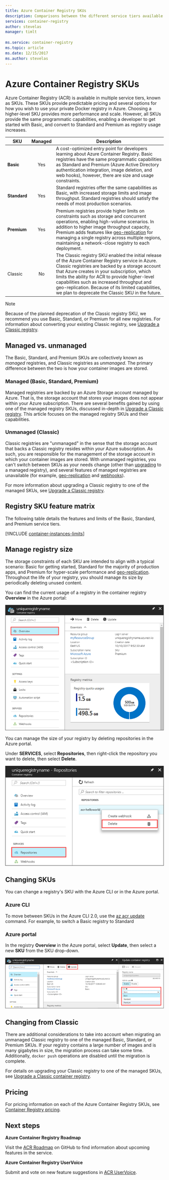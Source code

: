 ```yaml
---
title: Azure Container Registry SKUs
description: Comparisons between the different service tiers available in Azure Container Registry
services: container-registry
author: stevelas
manager: timlt

ms.service: container-registry
ms.topic: article
ms.date: 12/15/2017
ms.author: stevelas
---
```


# Azure Container Registry SKUs

Azure Container Registry (ACR) is available in multiple service tiers, known as SKUs. These SKUs provide predictable pricing and several options for how you wish to use your private Docker registry in Azure. Choosing a higher-level SKU provides more performance and scale. However, all SKUs provide the same programmatic capabilities, enabling a developer to get started with Basic, and convert to Standard and Premium as registry usage increases.

| SKU | Managed | Description |
| --- | :-------: | ----------- |
| **Basic** | Yes | A cost-optimized entry point for developers learning about Azure Container Registry. Basic registries have the same programmatic capabilities as Standard and Premium (Azure Active Directory authentication integration, image deletion, and web hooks), however, there are size and usage constraints. |
| **Standard** | Yes | Standard registries offer the same capabilities as Basic, with increased storage limits and image throughput. Standard registries should satisfy the needs of most production scenarios. |
| **Premium** | Yes | Premium registries provide higher limits on constraints such as storage and concurrent operations, enabling high-volume scenarios. In addition to higher image throughput capacity, Premium adds features like [geo-replication][container-registry-geo-replication] for managing a single registry across multiple regions, maintaining a network-close registry to each deployment. |
| Classic | No | The Classic registry SKU enabled the initial release of the Azure Container Registry service in Azure. Classic registries are backed by a storage account that Azure creates in your subscription, which limits the ability for ACR to provide higher-level capabilities such as increased throughput and geo-replication. Because of its limited capabilities, we plan to deprecate the Classic SKU in the future. |

> [!NOTE]
> Because of the planned deprecation of the Classic registry SKU, we recommend you use Basic, Standard, or Premium for all new registries. For information about converting your existing Classic registry, see [Upgrade a Classic registry][container-registry-upgrade].
>

## Managed vs. unmanaged

The Basic, Standard, and Premium SKUs are collectively known as *managed* registries, and Classic registries as *unmanaged*. The primary difference between the two is how your container images are stored.

### Managed (Basic, Standard, Premium)

Managed registries are backed by an Azure Storage account managed by Azure. That is, the storage account that stores your images does not appear within your Azure subscription. There are several benefits gained by using one of the managed registry SKUs, discussed in-depth in [Upgrade a Classic registry][container-registry-upgrade]. This article focuses on the managed registry SKUs and their capabilities.

### Unmanaged (Classic)

Classic registries are "unmanaged" in the sense that the storage account that backs a Classic registry resides within *your* Azure subscription. As such, you are responsible for the management of the storage account in which your container images are stored. With unmanaged registries, you can't switch between SKUs as your needs change (other than [upgrading][container-registry-upgrade] to a managed registry), and several features of managed registries are unavailable (for example, [geo-replication][container-registry-geo-replication] and [webhooks][container-registry-webhook]).

For more information about upgrading a Classic registry to one of the managed SKUs, see [Upgrade a Classic registry][container-registry-upgrade].

## Registry SKU feature matrix

The following table details the features and limits of the Basic, Standard, and Premium service tiers.

[!INCLUDE [container-instances-limits](../../includes/container-registry-limits.md)]

## Manage registry size
The storage constraints of each SKU are intended to align with a typical scenario: Basic for getting started, Standard for the majority of production apps, and Premium for hyper-scale performance and [geo-replication][container-registry-geo-replication]. Throughout the life of your registry, you should manage its size by periodically deleting unused content.

You can find the current usage of a registry in the container registry **Overview** in the Azure portal:

![Registry usage information in the Azure portal][registry-overview-quotas]

You can manage the size of your registry by deleting repositories in the Azure portal.

Under **SERVICES**, select **Repositories**, then right-click the repository you want to delete, then select **Delete**.

![Delete a repository in the Azure portal][delete-repository-portal]

## Changing SKUs

You can change a registry's SKU with the Azure CLI or in the Azure portal.

### Azure CLI

To move between SKUs in the Azure CLI 2.0, use the [az acr update][az-acr-update] command. For example, to switch a Basic registry to Standard

### Azure portal

In the registry **Overview** in the Azure portal, select **Update**, then select a new **SKU** from the SKU drop-down.

![Update container registry SKU in Azure portal][update-registry-sku]

## Changing from Classic

There are additional considerations to take into account when migrating an unmanaged Classic registry to one of the managed Basic, Standard, or Premium SKUs. If your registry contains a large number of images and is many gigabytes in size, the migration process can take some time. Additionally, `docker push` operations are disabled until the migration is complete.

For details on upgrading your Classic registry to one of the managed SKUs, see [Upgrade a Classic container registry][container-registry-upgrade].

## Pricing

For pricing information on each of the Azure Container Registry SKUs, see [Container Registry pricing][container-registry-pricing].

## Next steps

**Azure Container Registry Roadmap**

Visit the [ACR Roadmap][acr-roadmap] on GitHub to find information about upcoming features in the service.

**Azure Container Registry UserVoice**

Submit and vote on new feature suggestions in [ACR UserVoice][container-registry-uservoice].

<!-- IMAGES -->
[delete-repository-portal]: ./media/container-registry-skus/delete-repository-portal.png
[registry-overview-quotas]: ./media/container-registry-skus/registry-overview-quotas.png
[update-registry-sku]: ./media/container-registry-skus/update-registry-sku.png

<!-- LINKS - External -->
[acr-roadmap]: https://aka.ms/acr/roadmap
[container-registry-pricing]: https://azure.microsoft.com/pricing/details/container-registry/
[container-registry-uservoice]: https://feedback.azure.com/forums/903958-azure-container-registry

<!-- LINKS - Internal -->
[az-acr-update]: /cli/azure/acr#az_acr_update
[container-registry-geo-replication]: container-registry-geo-replication.md
[container-registry-upgrade]: container-registry-upgrade.md
[container-registry-webhook]: container-registry-webhook
